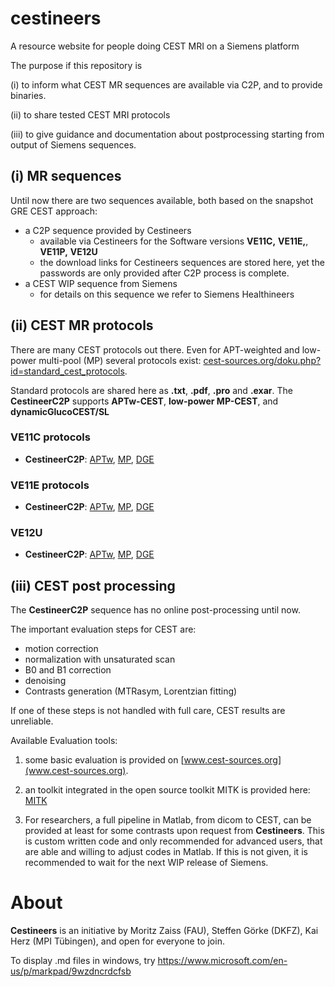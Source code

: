 # cestineers
A resource website for people doing CEST MRI on a Siemens platform

The purpose if this repository is

(i) to inform what CEST MR sequences are available via C2P, and to provide binaries.

(ii) to share tested CEST MRI protocols

(iii) to give guidance and documentation about postprocessing starting from output of Siemens sequences.

## (i) MR sequences ##

Until now there are two sequences available, both based on the snapshot GRE CEST approach:
 - a C2P sequence provided by Cestineers
   - available via Cestineers for the Software versions **VE11C,** **VE11E,**, **VE11P,** **VE12U**
   - the download links for Cestineers sequences are stored here, yet the passwords are only provided after C2P process is complete.
 - a CEST WIP sequence from Siemens
   - for details on this sequence we refer to Siemens Healthineers
   
## (ii) CEST MR protocols ##
There are many CEST protocols out there. Even for APT-weighted and low-power multi-pool (MP) several protocols exist: [cest-sources.org/doku.php?id=standard_cest_protocols](http://cest-sources.org/doku.php?id=standard_cest_protocols). 

Standard protocols are shared here as **.txt**, **.pdf**, **.pro** and **.exar**.
The **CestineerC2P** supports **APTw-CEST**, **low-power MP-CEST**, and **dynamicGlucoCEST/SL**

### VE11C protocols ###
 - **CestineerC2P**: [APTw](link), [MP](link), [DGE](link)

### VE11E protocols ###
 - **CestineerC2P**: [APTw](link), [MP](link), [DGE](link)
 
### VE12U ###
 - **CestineerC2P**: [APTw](link), [MP](link), [DGE](link)


## (iii) CEST post processing ##
The **CestineerC2P** sequence has no online post-processing until now.

The important evaluation steps for CEST are:
 - motion correction
 - normalization with unsaturated scan
 - B0 and B1 correction
 - denoising
 - Contrasts generation (MTRasym, Lorentzian fitting)
 
 If one of these steps is not handled with full care, CEST results are unreliable.
 
 Available Evaluation tools:
 
 1. some basic evaluation is provided on [www.cest-sources.org](www.cest-sources.org).
 
 2. an toolkit integrated in the open source toolkit MITK is provided here: [MITK](MITK)
 
 3. For researchers, a full pipeline in Matlab, from dicom to CEST, can be provided at least for some contrasts upon request from **Cestineers**.
 This is custom written code and only recommended for advanced users, that are able and willing to adjust codes in Matlab.
 If this is not given, it is recommended to wait for the next WIP release of Siemens.
   
 # About
**Cestineers** is an initiative by Moritz Zaiss (FAU), Steffen Görke (DKFZ), Kai Herz (MPI Tübingen), and open for everyone to join. 

 To display .md files in windows, try https://www.microsoft.com/en-us/p/markpad/9wzdncrdcfsb
 
 
 
 








